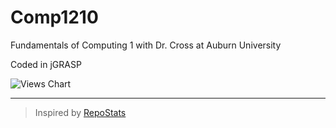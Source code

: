 # Comp1210
Fundamentals of Computing 1 with Dr. Cross at Auburn University

Coded in jGRASP

<!-- Deprecated -->
<!-- ![Views Chart](https://repostatscharts.s3.us-east-2.amazonaws.com/MatthewsRepos/Comp1210_ViewsChart.png#gh-dark-mode-only) -->
<!-- ![Views Chart](https://repostatscharts.s3.us-east-2.amazonaws.com/MatthewsRepos/Comp1210_ViewsChart_Dark.png#gh-light-mode-only) -->

<picture>
  <source media="(prefers-color-scheme: dark)" srcset="https://repostatscharts.s3.us-east-2.amazonaws.com/MatthewsRepos/Comp1210_ViewsChart_Dark.png">
  <source media="(prefers-color-scheme: light)" srcset="https://repostatscharts.s3.us-east-2.amazonaws.com/MatthewsRepos/Comp1210_ViewsChart.png">
  <img alt="Views Chart" src="https://repostatscharts.s3.us-east-2.amazonaws.com/MatthewsRepos/Comp1210_ViewsChart.png">
</picture>

---

> Inspired by [RepoStats](https://github.com/wumphlett/repostats)

